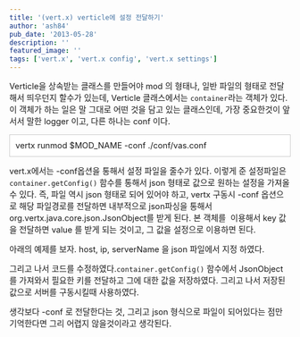 ```yaml
---
title: '(vert.x) verticle에 설정 전달하기'
author: 'ash84'
pub_date: '2013-05-28'
description: ''
featured_image: ''
tags: ['vert.x', 'vert.x config', 'vert.x settings']
---
```



<span style="font-size: 11pt;">Verticle을 상속받는 클래스를 만들어야 mod 의 형태나, 일반 파일의 형태로 전달해서 띄우던지 할수가 있는데, Verticle 클래스에서는 `container`라는 객체가 있다. 이 객체가 하는 일은 말 그대로 어떤 것을 담고 있는 클래스인데, 가장 중요한것이 앞서서 말한 logger 이고, 다른 하나는 conf 이다. </span>

<span style="font-size: 11pt;">  
</span>

<div class="txc-textbox" style="border: 1px solid rgb(203, 203, 203); background-color: rgb(255, 255, 255); padding: 10px;"><span style="font-size: 11pt;">vertx runmod $MOD_NAME -conf ./conf/vas.conf</span>

</div><span style="font-size: 11pt;">  
</span>

<span style="font-size: 11pt;">vert.x에서는 -conf옵션을 통해서 설정 파일을 줄수가 있다. 이렇게 준 설정파일은 `container.getConfig()` 함수를 통해서 json 형태로 값으로 원하는 설정을 가져올수 있다. 즉, 파일 역시 json 형태로 되어 있어야 하고, vertx 구동시 -conf 옵션으로 해당 파일경로를 전달하면 내부적으로 json파싱을 통해서 org.vertx.java.core.json.JsonObject를 받게 된다. 본 객체를 </span><span style="font-size: 11pt;"> 이용해서 key 값을 전달하면 value 를 받게 되는 것이고, 그 값을 설정으로 이용하면 된다. </span>

<span style="font-size: 11pt;">아래의 예제를 보자. host, ip, serverName 을 json 파일에서 지정 하였다. </span>

<script src="https://gist.github.com/AhnSeongHyun/5657740.js"></script>

<span style="font-size: 11pt;">그리고 나서 코드를 수정하였다.`container.getConfig()` 함수에서 JsonObject 를 가져와서 필요한 키를 전달하고 그에 대한 값을 저장하였다. 그리고 나서 저장된 값으로 서버를 구동시킬때 사용하였다. </span>

<script src="https://gist.github.com/AhnSeongHyun/5657744.js"></script>

<span style="font-size: 11pt;">생각보다 -conf 로 전달한다는 것, 그리고 json 형식으로 파일이 되어있다는 점만 기억한다면 그리 어렵지 않을것이라고 생각된다. </span>



